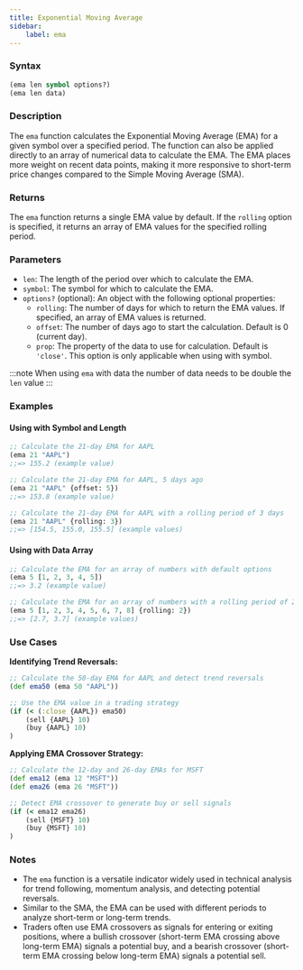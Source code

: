 ```yaml
---
title: Exponential Moving Average
sidebar:
    label: ema
---
```


### Syntax

```clojure
(ema len symbol options?)
(ema len data)
```

### Description

The `ema` function calculates the Exponential Moving Average (EMA) for a given symbol over a specified period. The function can also be applied directly to an array of numerical data to calculate the EMA. The EMA places more weight on recent data points, making it more responsive to short-term price changes compared to the Simple Moving Average (SMA).

### Returns

The `ema` function returns a single EMA value by default. If the `rolling` option is specified, it returns an array of EMA values for the specified rolling period.

### Parameters

- `len`: The length of the period over which to calculate the EMA.
- `symbol`: The symbol for which to calculate the EMA.
- `options?` (optional): An object with the following optional properties:
  - `rolling`: The number of days for which to return the EMA values. If specified, an array of EMA values is returned.
  - `offset`: The number of days ago to start the calculation. Default is 0 (current day).
  - `prop`: The property of the data to use for calculation. Default is `'close'`. This option is only applicable when using with symbol.

:::note
When using `ema` with data the number of data needs to be double the `len` value
:::

### Examples

#### Using with Symbol and Length

```clojure
;; Calculate the 21-day EMA for AAPL
(ema 21 "AAPL")
;;=> 155.2 (example value)

;; Calculate the 21-day EMA for AAPL, 5 days ago
(ema 21 "AAPL" {offset: 5})
;;=> 153.8 (example value)

;; Calculate the 21-day EMA for AAPL with a rolling period of 3 days
(ema 21 "AAPL" {rolling: 3})
;;=> [154.5, 155.0, 155.5] (example values)
```

#### Using with Data Array

```clojure
;; Calculate the EMA for an array of numbers with default options
(ema 5 [1, 2, 3, 4, 5])
;;=> 3.2 (example value)

;; Calculate the EMA for an array of numbers with a rolling period of 2
(ema 5 [1, 2, 3, 4, 5, 6, 7, 8] {rolling: 2})
;;=> [2.7, 3.7] (example values)
```

### Use Cases

**Identifying Trend Reversals:**
```clojure
;; Calculate the 50-day EMA for AAPL and detect trend reversals
(def ema50 (ema 50 "AAPL"))

;; Use the EMA value in a trading strategy
(if (< (:close {AAPL}) ema50)
    (sell {AAPL} 10)
    (buy {AAPL} 10)
)
```

**Applying EMA Crossover Strategy:**
```clojure
;; Calculate the 12-day and 26-day EMAs for MSFT
(def ema12 (ema 12 "MSFT"))
(def ema26 (ema 26 "MSFT"))

;; Detect EMA crossover to generate buy or sell signals
(if (< ema12 ema26)
    (sell {MSFT} 10)
    (buy {MSFT} 10)
)
```

### Notes
- The `ema` function is a versatile indicator widely used in technical analysis for trend following, momentum analysis, and detecting potential reversals.
- Similar to the SMA, the EMA can be used with different periods to analyze short-term or long-term trends.
- Traders often use EMA crossovers as signals for entering or exiting positions, where a bullish crossover (short-term EMA crossing above long-term EMA) signals a potential buy, and a bearish crossover (short-term EMA crossing below long-term EMA) signals a potential sell.
